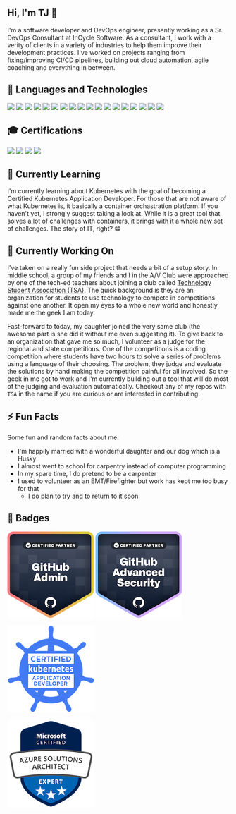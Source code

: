 ## Hi, I'm TJ 👋
I'm a software developer and DevOps engineer, presently working as a Sr. DevOps Consultant at InCycle Software.
As a consultant, I work with a verity of clients in a variety of industries to help them improve their development practices.
I've worked on projects ranging from fixing/improving CI/CD pipelines, building out cloud automation, agile coaching and everything in between.

## 🔧 Languages and Technologies
![](https://img.shields.io/badge/CI%2FCD-Azure_DevOps-informational?style=for-the-badge&logo=azure-devops&logoColor=white&color=0078d7)
![](https://img.shields.io/badge/CI%2FCD-GitHub-informational?style=for-the-badge&logo=github&logoColor=white&color=181717)
![](https://img.shields.io/badge/CI%2FCD-Jenkins-informational?style=for-the-badge&logo=jenkins&logoColor=white&color=d24939)
![](https://img.shields.io/badge/CI%2FCD-TeamCity-informational?style=for-the-badge&logo=jetbrains&logoColor=white&color=000000)
![](https://img.shields.io/badge/Cloud-AWS-informational?style=for-the-badge&logo=amazon-aws&logoColor=white&color=232f3e)
![](https://img.shields.io/badge/Cloud-Azure-informational?style=for-the-badge&logo=microsoft-azure&logoColor=white&color=0089d6)
![](https://img.shields.io/badge/Code-C%23-informational?style=for-the-badge&logo=%2enet&logoColor=white&color=5C2D91)
![](https://img.shields.io/badge/Code-TypeScript-informational?style=for-the-badge&logo=%2enet&logoColor=white&color=007acc)
![](https://img.shields.io/badge/Database-SQL_Server-informational?style=for-the-badge&logo=microsoft-sql-server&logoColor=white&color=CC2927)
![](https://img.shields.io/badge/OS-Ubuntu-informational?style=for-the-badge&logo=ubuntu&logoColor=white&color=E95420)
![](https://img.shields.io/badge/OS-Windows-informational?style=for-the-badge&logo=windows&logoColor=white&color=0078D6)
![](https://img.shields.io/badge/Package%20Managers-NuGet-informational?style=for-the-badge&logo=nuget&logoColor=white&color=004880)
![](https://img.shields.io/badge/Scripting-PowerShell-informational?style=for-the-badge&logo=powershell&logoColor=white&color=5391FE)
![](https://img.shields.io/badge/Source%20Control-Git-informational?style=for-the-badge&logo=git&logoColor=white&color=f05032)
![](https://img.shields.io/badge/Source%20Control-Subversion-informational?style=for-the-badge&logo=subversion&logoColor=white&color=809cc9)
![](https://img.shields.io/badge/Virtualization-Docker-informational?style=for-the-badge&logo=Docker&logoColor=white&color=2496ed)
![](https://img.shields.io/badge/Virtualization-Kubernetes-informational?style=for-the-badge&logo=Kubernetes&logoColor=white&color=326ce5)
![](https://img.shields.io/badge/Virtualization-VMware-informational?style=for-the-badge&logo=VMware&logoColor=white&color=rgb(0,149,211))

## 🎓 Certifications
![](https://img.shields.io/badge/Azure-Solutions_Architect-informational?style=for-the-badge&logo=microsoft-azure&logoColor=white&color=0089d6)
![](https://img.shields.io/badge/Certification-GitHub%20Administration-informational?style=for-the-badge&logo=github&logoColor=white&color=181717)
![](https://img.shields.io/badge/Certification-GitHub%20Advanced%20Security-informational?style=for-the-badge&logo=github&logoColor=white&color=181717)
![](https://img.shields.io/badge/Kubernetes-Application_Developer-informational?style=for-the-badge&logo=Kubernetes&logoColor=white&color=326ce5)

## 🌱 Currently Learning
I'm currently learning about Kubernetes with the goal of becoming a Certified Kubernetes Application Developer.
For those that are not aware of what Kubernetes is, it basically a container orchastration platform.
If you haven't yet, I strongly suggest taking a look at.
While it is a great tool that solves a lot of challenges with containers, it brings with it a whole new set of challenges.
The story of IT, right? 😁

## 🔭 Currently Working On
I've taken on a really fun side project that needs a bit of a setup story.
In middle school, a group of my friends and I in the A/V Club were approached by one of the tech-ed teachers about joining a club called [Technology Student Association (TSA)][tsa-story].
The quick background is they are an organization for students to use technology to compete in competitions against one another.
It open my eyes to a whole new world and honestly made me the geek I am today.

Fast-forward to today, my daughter joined the very same club (the awesome part is she did it without me even suggesting it).
To give back to an organization that gave me so much, I volunteer as a judge for the regional and state competitions.
One of the competitions is a coding competition where students have two hours to solve a series of problems using a language of their choosing.
The problem, they judge and evaluate the solutions by hand making the competition painful for all involved.
So the geek in me got to work and I'm currently building out a tool that will do most of the judging and evaluation automatically.
Checkout any of my repos with `TSA` in the name if you are curious or are interested in contributing.

## ⚡ Fun Facts
Some fun and random facts about me:
- I'm happily married with a wonderful daughter and our dog which is a Husky
- I almost went to school for carpentry instead of computer programming
- In my spare time, I do pretend to be a carpenter
- I used to volunteer as an EMT/Firefighter but work has kept me too busy for that
  - I do plan to try and to return to it soon

## 🥇 Badges
![](./github-administration.png)
![](./github-advanced-security.png)

![](./ckad-certified-kubernetes-application-developer.png)

![](./microsoft-certified-azure-solutions-architect.png)

[tsa-story]: [https://tsaweb.org/about/about-tsa/story]
